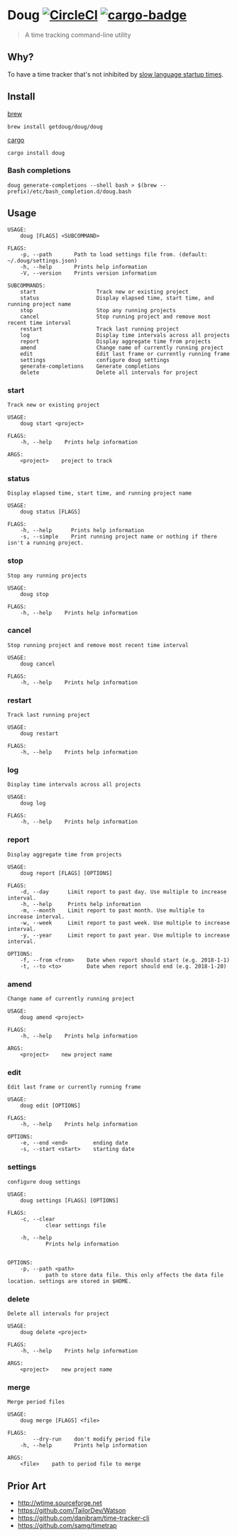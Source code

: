 # Doug [![CircleCI](https://circleci.com/gh/getdoug/doug.svg?style=svg)](https://circleci.com/gh/getdoug/doug) [![cargo-badge](https://img.shields.io/crates/v/doug.svg)](https://crates.io/crates/doug)
> A time tracking command-line utility

## Why?

To have a time tracker that's not inhibited by [slow language startup times][0].

## Install

[brew][1]

```
brew install getdoug/doug/doug
```

[cargo][2]

```
cargo install doug
```

### Bash completions
```
doug generate-completions --shell bash > $(brew --prefix)/etc/bash_completion.d/doug.bash
```

## Usage
```
USAGE:
    doug [FLAGS] <SUBCOMMAND>

FLAGS:
    -p, --path       Path to load settings file from. (default: ~/.doug/settings.json)
    -h, --help       Prints help information
    -V, --version    Prints version information

SUBCOMMANDS:
    start                   Track new or existing project
    status                  Display elapsed time, start time, and running project name
    stop                    Stop any running projects
    cancel                  Stop running project and remove most recent time interval
    restart                 Track last running project
    log                     Display time intervals across all projects
    report                  Display aggregate time from projects
    amend                   Change name of currently running project
    edit                    Edit last frame or currently running frame
    settings                configure doug settings
    generate-completions    Generate completions
    delete                  Delete all intervals for project
```

### start
```
Track new or existing project

USAGE:
    doug start <project>

FLAGS:
    -h, --help    Prints help information

ARGS:
    <project>    project to track
```
### status
```
Display elapsed time, start time, and running project name

USAGE:
    doug status [FLAGS]

FLAGS:
    -h, --help      Prints help information
    -s, --simple    Print running project name or nothing if there isn't a running project.
```
### stop
```
Stop any running projects

USAGE:
    doug stop

FLAGS:
    -h, --help    Prints help information
```
### cancel
```
Stop running project and remove most recent time interval

USAGE:
    doug cancel

FLAGS:
    -h, --help    Prints help information
```
### restart
```
Track last running project

USAGE:
    doug restart

FLAGS:
    -h, --help    Prints help information
```
### log
```
Display time intervals across all projects

USAGE:
    doug log

FLAGS:
    -h, --help    Prints help information
```
### report
```
Display aggregate time from projects

USAGE:
    doug report [FLAGS] [OPTIONS]

FLAGS:
    -d, --day      Limit report to past day. Use multiple to increase interval.
    -h, --help     Prints help information
    -m, --month    Limit report to past month. Use multiple to increase interval.
    -w, --week     Limit report to past week. Use multiple to increase interval.
    -y, --year     Limit report to past year. Use multiple to increase interval.

OPTIONS:
    -f, --from <from>    Date when report should start (e.g. 2018-1-1)
    -t, --to <to>        Date when report should end (e.g. 2018-1-20)
```
### amend
```
Change name of currently running project

USAGE:
    doug amend <project>

FLAGS:
    -h, --help    Prints help information

ARGS:
    <project>    new project name
```
### edit
```
Edit last frame or currently running frame

USAGE:
    doug edit [OPTIONS]

FLAGS:
    -h, --help    Prints help information

OPTIONS:
    -e, --end <end>        ending date
    -s, --start <start>    starting date
```
### settings
```
configure doug settings

USAGE:
    doug settings [FLAGS] [OPTIONS]

FLAGS:
    -c, --clear    
            clear settings file

    -h, --help     
            Prints help information


OPTIONS:
    -p, --path <path>    
            path to store data file. this only affects the data file location. settings are stored in $HOME.
```
### delete
```
Delete all intervals for project

USAGE:
    doug delete <project>

FLAGS:
    -h, --help    Prints help information

ARGS:
    <project>    new project name
```
### merge
```
Merge period files

USAGE:
    doug merge [FLAGS] <file>

FLAGS:
        --dry-run    don't modify period file
    -h, --help       Prints help information

ARGS:
    <file>    path to period file to merge
```

## Prior Art

- <http://wtime.sourceforge.net>
- <https://github.com/TailorDev/Watson>
- <https://github.com/danibram/time-tracker-cli>
- <https://github.com/samg/timetrap>

[0]: https://mail.python.org/pipermail/python-dev/2017-July/148656.html
[1]: https://brew.sh
[2]: http://doc.crates.io
